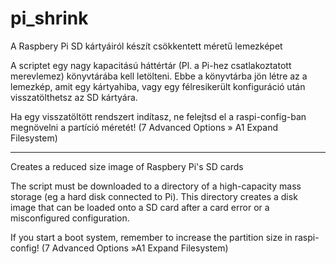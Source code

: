 # pi_shrink
A Raspbery Pi SD kártyáiról készít csökkentett méretű lemezképet

A scriptet egy nagy kapacitású háttértár (Pl. a Pi-hez csatlakoztatott merevlemez) könyvtárába kell letölteni. Ebbe a könyvtárba jön létre az a lemezkép, amit egy kártyahiba, vagy egy félresikerült konfiguráció után visszatölthetsz az SD kártyára.

Ha egy visszatöltött rendszert indítasz, ne felejtsd el a raspi-config-ban megnövelni a partíció méretét! (7 Advanced Options » A1 Expand Filesystem)

---

Creates a reduced size image of Raspbery Pi's SD cards

The script must be downloaded to a directory of a high-capacity mass storage (eg a hard disk connected to Pi). This directory creates a disk image that can be loaded onto a SD card after a card error or a misconfigured configuration.

If you start a boot system, remember to increase the partition size in raspi-config! (7 Advanced Options »A1 Expand Filesystem)
